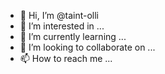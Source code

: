 - 👋 Hi, I’m @taint-olli
- 👀 I’m interested in ...
- 🌱 I’m currently learning ...
- 💞️ I’m looking to collaborate on ...
- 📫 How to reach me ...

<!---
taint-olli/taint-olli is a ✨ special ✨ repository because its `README.md` (this file) appears on your GitHub profile.
You can click the Preview link to take a look at your changes.
--->

